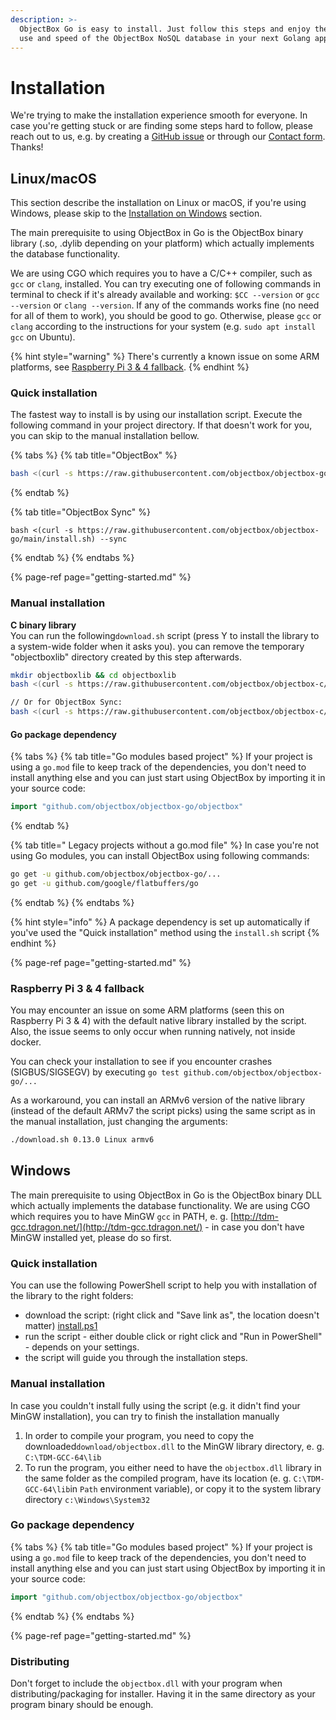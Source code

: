```yaml
---
description: >-
  ObjectBox Go is easy to install. Just follow this steps and enjoy the ease of
  use and speed of the ObjectBox NoSQL database in your next Golang application.
---
```


# Installation

We're trying to make the installation experience smooth for everyone. In case you're getting stuck or are finding some steps hard to follow, please reach out to us, e.g. by creating a [GitHub issue](https://github.com/objectbox/objectbox-go/issues) or through our [Contact form](https://objectbox.io/contact/). Thanks!

## Linux/macOS

This section describe the installation on Linux or macOS, if you're using Windows, please skip to the [Installation on Windows](install.md#windows) section. 

The main prerequisite to using ObjectBox in Go is the ObjectBox binary library \(.so, .dylib depending on your platform\) which actually implements the database functionality. 

We are using CGO which requires you to have a C/C++ compiler, such as `gcc` or `clang`,  installed. You can try executing one of following commands in terminal to check if it's already available and working: `$CC --version` or `gcc --version` or `clang --version`. If any of the commands works fine \(no need for all of them to work\), you should be good to go. Otherwise, please `gcc` or `clang` according to the  instructions for your system \(e.g. `sudo apt install gcc` on Ubuntu\).

{% hint style="warning" %}
There's currently a known issue on some ARM platforms, see [Raspberry Pi 3 & 4 fallback](install.md#raspberry-pi-3-and-4-fallback).
{% endhint %}

### Quick installation

The fastest way to install is by using our installation script. Execute the following command in your project directory. If that doesn't work for you, you can skip to the manual installation bellow.

{% tabs %}
{% tab title="ObjectBox" %}
```bash
bash <(curl -s https://raw.githubusercontent.com/objectbox/objectbox-go/main/install.sh)
```
{% endtab %}

{% tab title="ObjectBox Sync" %}
```
bash <(curl -s https://raw.githubusercontent.com/objectbox/objectbox-go/main/install.sh) --sync
```
{% endtab %}
{% endtabs %}

{% page-ref page="getting-started.md" %}

### Manual installation

**C binary library**  
You can run the following`download.sh` script \(press Y to install the library to a system-wide folder when it asks you\). you can remove the temporary "objectboxlib" directory created by this step afterwards.

```bash
mkdir objectboxlib && cd objectboxlib
bash <(curl -s https://raw.githubusercontent.com/objectbox/objectbox-c/main/download.sh) 0.13.0

// Or for ObjectBox Sync:
bash <(curl -s https://raw.githubusercontent.com/objectbox/objectbox-c/main/download.sh) --sync 0.13.0
```

#### Go package dependency 

{% tabs %}
{% tab title="Go modules based project" %}
If your project is using a `go.mod` file to keep track of the dependencies, you don't need to install anything else and you can just start using ObjectBox by importing it in your source code:

```go
import "github.com/objectbox/objectbox-go/objectbox"
```
{% endtab %}

{% tab title=" Legacy projects without a go.mod file" %}
In case you're not using Go modules, you can install ObjectBox using following commands:

```bash
go get -u github.com/objectbox/objectbox-go/...
go get -u github.com/google/flatbuffers/go
```
{% endtab %}
{% endtabs %}

{% hint style="info" %}
A package dependency is set up automatically if you've used the "Quick installation" method using the `install.sh` script
{% endhint %}

{% page-ref page="getting-started.md" %}

### Raspberry Pi 3 & 4 fallback

You may encounter an issue on some ARM platforms \(seen this on Raspberry Pi 3 & 4\) with the default native library installed by the script. Also, the issue seems to only occur when running natively, not inside docker.

You can check your installation to see if you encounter crashes \(SIGBUS/SIGSEGV\) by executing `go test github.com/objectbox/objectbox-go/...` 

As a workaround, you can install an ARMv6 version of the native library \(instead of the default ARMv7 the script picks\) using the same script as in the manual installation, just changing the arguments:

```bash
./download.sh 0.13.0 Linux armv6
```

## Windows

The main prerequisite to using ObjectBox in Go is the ObjectBox binary DLL which actually implements the database functionality. We are using CGO which requires you to have MinGW `gcc` in PATH, e. g. [http://tdm-gcc.tdragon.net/](http://tdm-gcc.tdragon.net/) - in case you don't have MinGW installed yet, please do so first.

### **Quick installation**

You can use the following PowerShell script to help you with installation of the library to the right folders:

* download the script: \(right click and "Save link as", the location doesn't matter\) [install.ps1](https://raw.githubusercontent.com/objectbox/objectbox-go/master/install.ps1)
* run the script - either double click or right click and "Run in PowerShell" - depends on your settings.
* the script will guide you through the installation steps.

### **Manual installation**

In case you couldn't install fully using the script \(e.g. it didn't find your MinGW installation\), you can try to finish the installation manually

1. In order to compile your program, you need to copy the downloaded`download/objectbox.dll` to the MinGW library directory, e. g. `C:\TDM-GCC-64\lib`
2. To run the program, you either need to have the `objectbox.dll` library in the same folder as the compiled program, have its location \(e. g. `C:\TDM-GCC-64\lib`in `Path` environment variable\), or copy it to the system library directory `c:\Windows\System32`

### Go package dependency 

{% tabs %}
{% tab title="Go modules based project" %}
If your project is using a `go.mod` file to keep track of the dependencies, you don't need to install anything else and you can just start using ObjectBox by importing it in your source code:

```go
import "github.com/objectbox/objectbox-go/objectbox"
```
{% endtab %}
{% endtabs %}

{% page-ref page="getting-started.md" %}

### Distributing

Don't forget to include the `objectbox.dll` with your program when distributing/packaging for installer. Having it in the same directory as your program binary should be enough.

